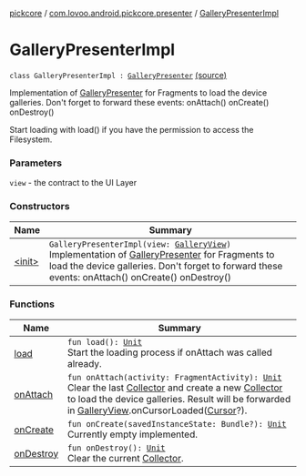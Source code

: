 [pickcore](../../index.md) / [com.lovoo.android.pickcore.presenter](../index.md) / [GalleryPresenterImpl](./index.md)

# GalleryPresenterImpl

`class GalleryPresenterImpl : `[`GalleryPresenter`](../../com.lovoo.android.pickcore.contract/-gallery-presenter/index.md) [(source)](https://github.com/lovoo/android-pickpic/blob/master/pickcore/pickcore/src/main/kotlin/com/lovoo/android/pickcore/presenter/GalleryPresenterImpl.kt#L38)

Implementation of [GalleryPresenter](../../com.lovoo.android.pickcore.contract/-gallery-presenter/index.md) for Fragments to load the device galleries.
Don't forget to forward these events:
onAttach()
onCreate()
onDestroy()

Start loading with load() if you have the permission to access the Filesystem.

### Parameters

`view` - the contract to the UI Layer

### Constructors

| Name | Summary |
|---|---|
| [&lt;init&gt;](-init-.md) | `GalleryPresenterImpl(view: `[`GalleryView`](../../com.lovoo.android.pickcore.contract/-gallery-view/index.md)`)`<br>Implementation of [GalleryPresenter](../../com.lovoo.android.pickcore.contract/-gallery-presenter/index.md) for Fragments to load the device galleries. Don't forget to forward these events: onAttach() onCreate() onDestroy() |

### Functions

| Name | Summary |
|---|---|
| [load](load.md) | `fun load(): `[`Unit`](https://kotlinlang.org/api/latest/jvm/stdlib/kotlin/-unit/index.html)<br>Start the loading process if onAttach was called already. |
| [onAttach](on-attach.md) | `fun onAttach(activity: FragmentActivity): `[`Unit`](https://kotlinlang.org/api/latest/jvm/stdlib/kotlin/-unit/index.html)<br>Clear the last [Collector](../../com.lovoo.android.pickcore.loader/-collector/index.md) and create a new [Collector](../../com.lovoo.android.pickcore.loader/-collector/index.md) to load the device galleries. Result will be forwarded in [GalleryView](../../com.lovoo.android.pickcore.contract/-gallery-view/index.md).onCursorLoaded([Cursor](#)?). |
| [onCreate](on-create.md) | `fun onCreate(savedInstanceState: Bundle?): `[`Unit`](https://kotlinlang.org/api/latest/jvm/stdlib/kotlin/-unit/index.html)<br>Currently empty implemented. |
| [onDestroy](on-destroy.md) | `fun onDestroy(): `[`Unit`](https://kotlinlang.org/api/latest/jvm/stdlib/kotlin/-unit/index.html)<br>Clear the current [Collector](../../com.lovoo.android.pickcore.loader/-collector/index.md). |
